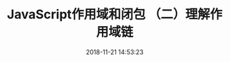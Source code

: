 ---
title: JavaScript作用域和闭包 （二）理解作用域链
date: 2018-11-21 14:53:23
tags: [JavaScript]
categories: [JavaScript]
description: 理解作用域链
---
